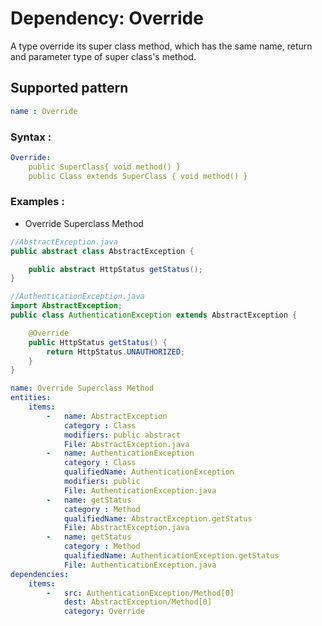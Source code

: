 # Dependency: Override
A type override its super class method, which has the same name, return and parameter type of super class's method.
## Supported pattern
```yaml
name : Override
```
### Syntax : 
```yaml
Override:
    public SuperClass{ void method() }
    public Class extends SuperClass { void method() }
```
### Examples : 
- Override Superclass Method
```java
//AbstractException.java
public abstract class AbstractException {

    public abstract HttpStatus getStatus();
}
```
```java
//AuthenticationException.java
import AbstractException;
public class AuthenticationException extends AbstractException {

    @Override
    public HttpStatus getStatus() {
        return HttpStatus.UNAUTHORIZED;
    }
}
```
```yaml
name: Override Superclass Method
entities:
    items:
        -   name: AbstractException
            category : Class
            modifiers: public abstract
            File: AbstractException.java
        -   name: AuthenticationException
            category : Class
            qualifiedName: AuthenticationException
            modifiers: public
            File: AuthenticationException.java
        -   name: getStatus
            category : Method
            qualifiedName: AbstractException.getStatus
            File: AbstractException.java
        -   name: getStatus
            category : Method
            qualifiedName: AuthenticationException.getStatus
            File: AuthenticationException.java 
dependencies:
    items:
        -   src: AuthenticationException/Method[0]
            dest: AbstractException/Method[0]
            category: Override
```